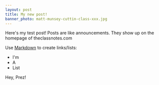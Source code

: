 ```yaml
---
layout: post
title: My new post!
banner_photo: matt-munsey-cuttin-class-xxx.jpg
---
```


Here's my test post! Posts are like announcements. They show up on the homepage of theclassnotes.com

Use [Markdown](http://daringfireball.net/projects/markdown/) to create links/lists:

* I'm
* A
* List

Hey, Prez!

